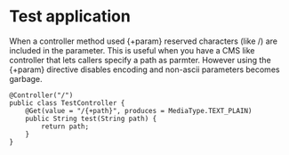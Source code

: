# Test application

When a controller method used {+param} reserved characters (like /) are included in the parameter.
This is useful when you have a CMS like controller that lets callers specify a path as parmter.
However using the {+param} directive disables encoding and non-ascii parameters becomes garbage.

    @Controller("/")
    public class TestController {
        @Get(value = "/{+path}", produces = MediaType.TEXT_PLAIN)
        public String test(String path) {
            return path;
        }
    }
